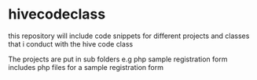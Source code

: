 # hivecodeclass

this repository will include code snippets for different projects and classes that i conduct with the hive code class

The projects are put in sub folders e.g php sample registration form includes php files for a sample registration form
